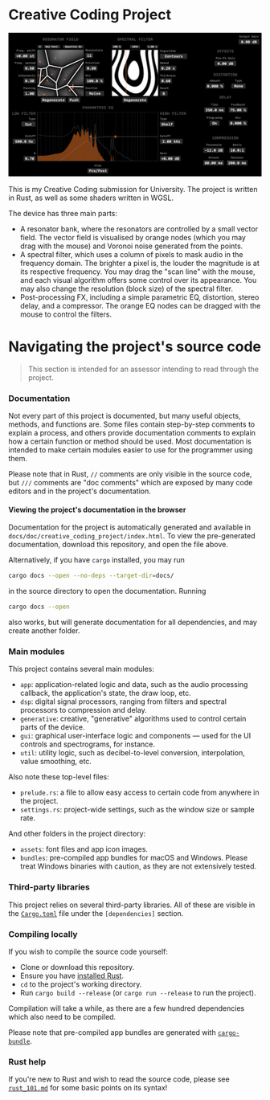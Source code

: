 # Creative Coding Project
![](https://raw.githubusercontent.com/jamiegibney/creative_coding_project/master/screenshot.png?token=GHSAT0AAAAAACKGK324LBWOIAKOSQFVQ7KUZMTDOFA)

This is my Creative Coding submission for University. The project is written in Rust, as well as some shaders written in WGSL.

The device has three main parts: 
- A resonator bank, where the resonators are controlled by a small vector field. The vector field is visualised by orange nodes (which you may drag with the mouse) and Voronoi noise generated from the points.
- A spectral filter, which uses a column of pixels to mask audio in the frequency domain. The brighter a pixel is, the louder the magnitude is at its respective frequency. You may drag the "scan line" with the mouse, and each visual algorithm offers some control over its appearance. You may also change the resolution (block size) of the spectral filter.
- Post-processing FX, including a simple parametric EQ, distortion, stereo delay, and a compressor. The orange EQ nodes can be dragged with the mouse to control the filters.

# Navigating the project's source code
> This section is intended for an assessor intending to read through the project.

### Documentation
Not every part of this project is documented, but many useful objects, methods, and functions are. Some files contain step-by-step comments to explain a process, and others provide documentation comments to explain how a certain function or method should be used. Most documentation is intended to make certain modules easier to use for the programmer using them.

Please note that in Rust, `//` comments are only visible in the source code, but `///` comments are "doc comments" which are exposed by many code editors and in the project's documentation.

#### Viewing the project's documentation in the browser
Documentation for the project is automatically generated and available in `docs/doc/creative_coding_project/index.html`. To view the pre-generated documentation, download this repository, and open the file above.

Alternatively, if you have `cargo` installed, you may run 
```bash
cargo docs --open --no-deps --target-dir=docs/
```
in the source directory to open the documentation. Running 
```bash
cargo docs --open
```
also works, but will generate documentation for all dependencies, and may create another folder.

### Main modules
This project contains several main modules:

- `app`: application-related logic and data, such as the audio processing callback, the application's state, the draw loop, etc.
- `dsp`: digital signal processors, ranging from filters and spectral processors to compression and delay.
- `generative`: creative, "generative" algorithms used to control certain parts of the device.
- `gui`: graphical user-interface logic and components — used for the UI controls and spectrograms, for instance.
- `util`: utility logic, such as decibel-to-level conversion, interpolation, value smoothing, etc.

Also note these top-level files:

- `prelude.rs`: a file to allow easy access to certain code from anywhere in the project.
- `settings.rs`: project-wide settings, such as the window size or sample rate.

And other folders in the project directory:
- `assets`: font files and app icon images.
- `bundles`: pre-compiled app bundles for macOS and Windows. Please treat Windows binaries with caution, as they are not extensively tested.

### Third-party libraries
This project relies on several third-party libraries. All of these are visible in the [`Cargo.toml`](./Cargo.toml) file under the `[dependencies]` section.

### Compiling locally
If you wish to compile the source code yourself:

- Clone or download this repository.
- Ensure you have [installed Rust](https://www.rust-lang.org/tools/install).
- `cd` to the project's working directory.
- Run `cargo build --release` (or `cargo run --release` to run the project).

Compilation will take a while, as there are a few hundred dependencies which also need to be compiled.

Please note that pre-compiled app bundles are generated with [`cargo-bundle`](https://github.com/burtonageo/cargo-bundle).

### Rust help
If you're new to Rust and wish to read the source code, please see [`rust_101.md`](./rust_101.md) for some basic points on its syntax!
